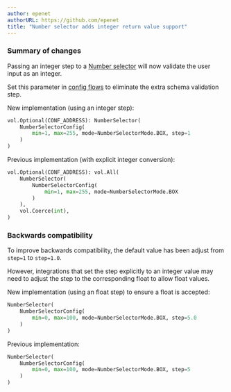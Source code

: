 ```yaml
---
author: epenet
authorURL: https://github.com/epenet
title: "Number selector adds integer return value support"
---
```


### Summary of changes
Passing an integer step to a [Number selector](https://www.home-assistant.io/docs/blueprint/selectors/#number-selector) will now validate the user input as an integer.

Set this parameter in [config flows](/docs/data_entry_flow_index#show-form) to eliminate the extra schema validation step.

New implementation (using an integer step):

```python
vol.Optional(CONF_ADDRESS): NumberSelector(
    NumberSelectorConfig(
        min=1, max=255, mode=NumberSelectorMode.BOX, step=1
    )
)
```

Previous implementation (with explicit integer conversion):

```python
vol.Optional(CONF_ADDRESS): vol.All(
    NumberSelector(
        NumberSelectorConfig(
            min=1, max=255, mode=NumberSelectorMode.BOX
        )
    ),
    vol.Coerce(int),
)
```

### Backwards compatibility

To improve backwards compatibility, the default value has been adjust from `step=1` to `step=1.0`.

However, integrations that set the step explicitly to an integer value may need to adjust the step to the corresponding float to allow float values.

New implementation (using an float step) to ensure a float is accepted:

```python
NumberSelector(
    NumberSelectorConfig(
        min=0, max=100, mode=NumberSelectorMode.BOX, step=5.0
    )
)
```

Previous implementation:

```python
NumberSelector(
    NumberSelectorConfig(
        min=0, max=100, mode=NumberSelectorMode.BOX, step=5
    )
)
```
